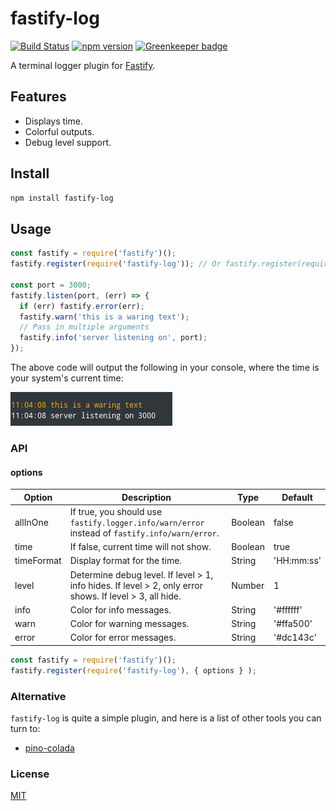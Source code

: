 # fastify-log

[![Build Status](https://travis-ci.org/fralonra/fastify-log.svg?branch=master)](https://travis-ci.org/fralonra/fastify-log)
[![npm version](https://img.shields.io/npm/v/fastify-log.svg)](https://www.npmjs.com/package/fastify-log) [![Greenkeeper badge](https://badges.greenkeeper.io/fralonra/fastify-log.svg)](https://greenkeeper.io/)

A terminal logger plugin for [Fastify](fastify.io).

## Features

* Displays time.
* Colorful outputs.
* Debug level support.

## Install

```bash
npm install fastify-log
```

## Usage

```javascript
const fastify = require('fastify')();
fastify.register(require('fastify-log')); // Or fastify.register(require('fastify-log'), { options } );

const port = 3000;
fastify.listen(port, (err) => {
  if (err) fastify.error(err);
  fastify.warn('this is a waring text');
  // Pass in multiple arguments
  fastify.info('server listening on', port);
});
```

The above code will output the following in your console, where the time is your system's current time:

![ScreenShot](/screenshot.png)

### API

#### options

| Option | Description | Type | Default |
| --- | --- | --- | --- |
| allInOne | If true, you should use `fastify.logger.info/warn/error` instead of `fastify.info/warn/error`. | Boolean | false |
| time | If false, current time will not show. | Boolean | true |
| timeFormat | Display format for the time. | String | 'HH:mm:ss' |
| level | Determine debug level. If level > 1, info hides. If level > 2, only error shows. If level > 3, all hide. | Number | 1 |
| info | Color for info messages. | String | '#ffffff' |
| warn | Color for warning messages. | String | '#ffa500' |
| error | Color for error messages. | String | '#dc143c' |

```javascript
const fastify = require('fastify')();
fastify.register(require('fastify-log'), { options } );
```

### Alternative

`fastify-log` is quite a simple plugin, and here is a list of other tools you can turn to:
* [pino-colada](https://github.com/lrlna/pino-colada/)

### License

[MIT](https://github.com/fralonra/fastify-log/blob/master/LICENSE)
